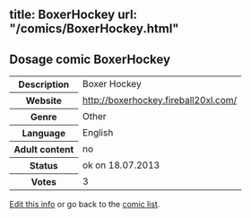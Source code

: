 title: BoxerHockey
url: "/comics/BoxerHockey.html"
---
Dosage comic BoxerHockey
-----------------------------------------

<p id="msg"></p>
<script type="text/javascript">
if (window.location.search === '?edit_info_mail=sent_ok') {
  var elem = document.getElementById("msg");
  elem.innerHTML = 'Edited information sucessfully sent for review, which is usually done daily. Thanks!';
  elem.className = 'ok';
}
</script>
<table class="comicinfo">
<tr>
<th>Description</th><td>Boxer Hockey</td>
</tr>
<tr>
<th>Website</th><td><a href="http://boxerhockey.fireball20xl.com/">http://boxerhockey.fireball20xl.com/</a></td>
</tr>
<tr>
<th>Genre</th><td>Other</td>
</tr>
<tr>
<th>Language</th><td>English</td>
</tr>
<tr>
<th>Adult content</th><td>no</td>
</tr>
<tr>
<th>Status</th><td>ok on 18.07.2013</td>
</tr>
<tr>
<th>Votes</th><td>3</td>
</tr>
</table>

[Edit this info](BoxerHockey_edit.html) or go back to the [comic list](../comic-index.html).

